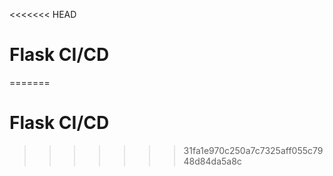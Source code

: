 <<<<<<< HEAD
# Flask CI/CD 
=======
# Flask CI/CD

>>>>>>> 31fa1e970c250a7c7325aff055c7948d84da5a8c
